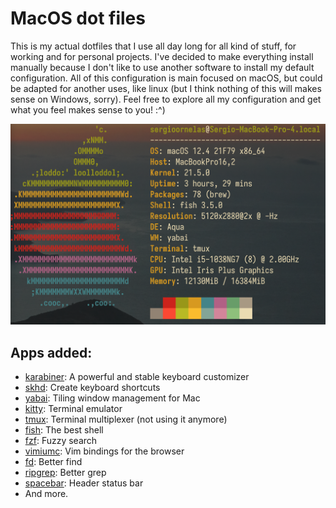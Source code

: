 # MacOS dot files

This is my actual dotfiles that I use all day long for all kind of stuff, for working and for personal projects. I've decided to make everything install manually because I don't like to use another software to install my default configuration. All of this configuration is main focused on macOS, but could be adapted for another uses, like linux (but I think nothing of this will makes sense on Windows, sorry). Feel free to explore all my configuration and get what you feel makes sense to you! :^)

<img width="1450" alt="image" src="neofetch.png">

## Apps added:

- [karabiner](https://karabiner-elements.pqrs.org/): A powerful and stable keyboard customizer
- [skhd](https://github.com/koekeishiya/yabai): Create keyboard shortcuts
- [yabai](https://github.com/koekeishiya/yabai): Tiling window management for Mac
- [kitty](https://sw.kovidgoyal.net/kitty/): Terminal emulator
- [tmux](https://github.com/tmux/tmux/): Terminal multiplexer (not using it anymore)
- [fish](https://fishshell.com/): The best shell
- [fzf](https://github.com/junegunn/fzf/): Fuzzy search
- [vimiumc](https://chrome.google.com/webstore/detail/vimium-c-all-by-keyboard/hfjbmagddngcpeloejdejnfgbamkjaeg?hl=en): Vim bindings for the browser
- [fd](https://github.com/sharkdp/fd): Better find
- [ripgrep](https://github.com/BurntSushi/ripgrep/): Better grep
- [spacebar](https://github.com/cmacrae/spacebar): Header status bar
- And more.
